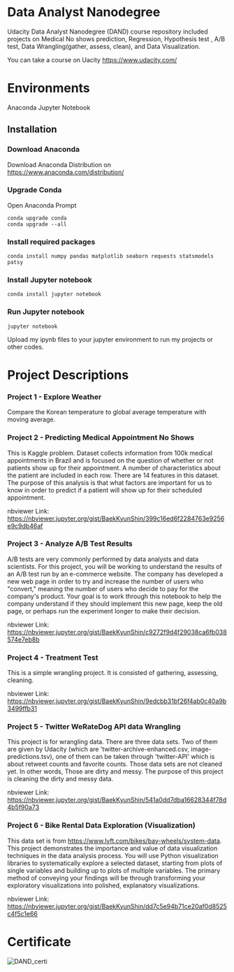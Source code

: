 # Data Analyst Nanodegree
Udacity Data Analyst Nanodegree (DAND) course repository included projects on Medical No shows prediction, Regression, Hypothesis test
, A/B test, Data Wrangling(gather, assess, clean), and Data Visualization.

You can take a course on Uacity <https://www.udacity.com/>

# Environments
Anaconda Jupyter Notebook
## Installation
### Download Anaconda
Download Anaconda Distribution on https://www.anaconda.com/distribution/
### Upgrade Conda
Open Anaconda Prompt
```
conda upgrade conda
conda upgrade --all
```
### Install required packages
```
conda install numpy pandas matplotlib seaborn requests statsmodels patsy
```
### Install Jupyter notebook
```
conda install jupyter notebook
```
### Run Jupyter notebook
```
jupyter notebook
```
  
Upload my ipynb files to your jupyter environment to run my projects or other codes.
  
# Project Descriptions
### Project 1 - Explore Weather
 Compare the Korean temperature to global average temperature with moving average.

### Project 2 - Predicting Medical Appointment No Shows
 This is Kaggle problem. Dataset collects information from 100k medical appointments in Brazil and is focused on the question of whether or not patients show up for their appointment. A number of characteristics about the patient are included in each row. There are 14 features in this dataset. The purpose of this analysis is that what factors are important for us to know in order to predict if a patient will show up for their scheduled appointment.

nbviewer Link: https://nbviewer.jupyter.org/gist/BaekKyunShin/399c16ed6f2284763e9256e9c9db46af

### Project 3 - Analyze A/B Test Results

 A/B tests are very commonly performed by data analysts and data scientists. For this project, you will be working to understand the results of an A/B test run by an e-commerce website. The company has developed a new web page in order to try and increase the number of users who "convert," meaning the number of users who decide to pay for the company's product. Your goal is to work through this notebook to help the company understand if they should implement this new page, keep the old page, or perhaps run the experiment longer to make their decision.

nbviewer Link:  https://nbviewer.jupyter.org/gist/BaekKyunShin/c9272f9d4f29038ca6fb038574e7eb8b

### Project 4 - Treatment Test

 This is a simple wrangling project. It is consisted of gathering, assessing, cleaning.

nbviewer Link: https://nbviewer.jupyter.org/gist/BaekKyunShin/9edcbb31bf26f4ab0c40a9b3499ffb31

### Project 5 - Twitter WeRateDog API data Wrangling

 This project is for wrangling data. There are three data sets. Two of them are given by Udacity (which are 'twitter-archive-enhanced.csv, image-predictions.tsv), one of them can be taken through 'twitter-API' which is about retweet counts and favorite counts. Those data sets are not cleaned yet. In other words, Those are dirty and messy. The purpose of this project is cleaning the dirty and messy data.

nbviewer Link: https://nbviewer.jupyter.org/gist/BaekKyunShin/541a0dd7dba16628344f78d4b5f90a73

### Project 6 - Bike Rental Data Exploration (Visualization)

 This data set is from <https://www.lyft.com/bikes/bay-wheels/system-data>. This project demonstrates the importance and value of data visualization techniques in the data analysis process. You will use Python visualization libraries to systematically explore a selected dataset, starting from plots of single variables and building up to plots of multiple variables. The primary method of conveying your findings will be through transforming your exploratory visualizations into polished, explanatory visualizations.

nbviewer Link: https://nbviewer.jupyter.org/gist/BaekKyunShin/dd7c5e94b71ce20af0d8525c4f5c1e66

# Certificate

![DAND_certi](https://cdn.bkshin.com/tistory/DAND/DAND_certi.png)
